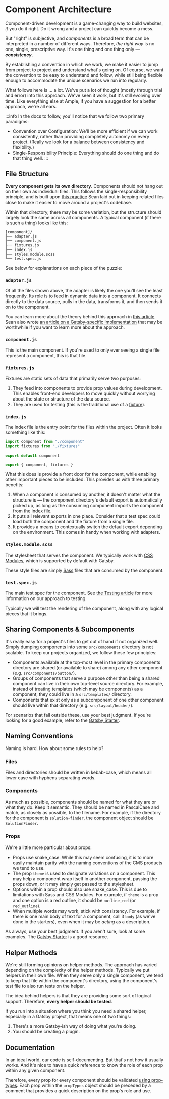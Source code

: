 # Component Architecture

Component-driven development is a game-changing way to build websites, _if_ you do it right. Do it wrong and a project can quickly become a mess.

But "right" is subjective, and _components_ is a broad term that can be interpreted in a number of different ways. Therefore, _the right way_ is no one, single, prescriptive way. It's one thing and one thing only — **_consistency_**.

By establishing a convention in which we work, we make it easier to jump from project to project and understand what's going on. Of course, we want the convention to be easy to understand and follow, while still being flexible enough to accommodate the unique scenarios we run into regularly.

What follows here is ... a lot. We've put a lot of thought (mostly through trial and error) into this approach. We've seen it work, but it's still evolving over time. Like everything else at Ample, if you have a suggestion for a better approach, we're all ears.

:::info
In the docs to follow, you'll notice that we follow two primary paradigms:

- Convention over Configuration: We'll be more efficient if we can work consistently, rather than providing completely autonomy on every project. (Really we look for a balance between consistency and flexibility.)
- Single-Responsibility Principle: Everything should do one thing and do that thing well.
  :::

## File Structure

**Every component gets its own directory**. Components should not hang out on their own as individual files. This follows the single-responsibility principle, and is built upon [this practice](https://cobwwweb.com/organize-components-by-keeping-related-files-close) Sean laid out in keeping related files close to make it easier to move around a project's codebase.

Within that directory, there may be some variation, but the structure should largely look the same across all components. A typical component (if there is such a thing) looks like this:

```
[component]/
├── adapter.js
├── component.js
├── fixtures.js
├── index.js
├── styles.module.scss
└── test.spec.js
```

See below for explanations on each piece of the puzzle:

### `adapter.js`

Of all the files shown above, the adapter is likely the one you'll see the least frequently. Its role is to feed in dynamic data into a component. It connects directly to the data source, pulls in the data, transforms it, and then sends it on to the component.

You can learn more about the theory behind this approach in [this article](https://cobwwweb.com/simplify-components-by-separating-logic-from-presentation-using-adapters.html). Sean also wrote [an article on a Gatsby-specific implementation](https://cobwwweb.com/introducing-component-adapters-into-gatsby.html) that may be worthwhile if you want to learn more about the approach.

### `component.js`

This is the main component. If you're used to only ever seeing a single file represent a component, this is that file.

### `fixtures.js`

Fixtures are static sets of data that primarily serve two purposes:

1. They feed into components to provide prop values during development. This enables front-end developers to move quickly without worrying about the state or structure of the data source.
2. They are used for testing (this is the traditional use of a [fixture](https://en.wikipedia.org/wiki/Test_fixture)).

### `index.js`

The index file is the entry point for the files within the project. Often it looks something like this:

```jsx
import component from "./component"
import fixtures from "./fixtures"

export default component

export { component, fixtures }
```

What this does is provide a front door for the component, while enabling other important pieces to be included. This provides us with three primary benefits:

1. When a component is consumed by another, it doesn't matter what the structure is — the component directory's default export is automatically picked up, as long as the consuming component imports the component from the index file.
2. It puts all relevant exports in one place. Consider that a test spec could load both the component and the fixture from a single file.
3. It provides a means to contextually switch the default export depending on the environment. This comes in handy when working with adapters.

### `styles.module.scss`

The stylesheet that serves the component. We typically work with [CSS Modules](https://github.com/css-modules/css-modules), which is supported by default with Gatsby.

These style files are simply [Sass](https://sass-lang.com/) files that are consumed by the component.

### `test.spec.js`

The main test spec for the component. See [the Testing article](/code/testing/) for more information on our approach to testing.

Typically we will test the rendering of the component, along with any logical pieces that it brings.

## Sharing Components & Subcomponents

It's really easy for a project's files to get out of hand if not organized well. Simply dumping components into some `src/components` directory is not scalable. To keep our projects organized, we follow these few principles:

- Components available at the top-most level in the primary components directory are shared (or available to share) among any other component (e.g. `src/components/button/`).
- Groups of components that serve a purpose other than being a shared component can live in their own top-level source directory. For example, instead of treating templates (which may be components) as a component, they could live in a `src/templates/` directory.
- Components that exist only as a subcomponent of one other component should live within that directory (e.g. `src/layout/header/`).

For scenarios that fall outside these, use your best judgment. If you're looking for a good example, refer to the [Gatsby Starter](https://github.com/ample/gatsby-starter-ample).

## Naming Conventions

Naming is hard. How about some rules to help?

### Files

Files and directories should be written in kebab-case, which means all lower case with hyphens separating words.

### Components

As much as possible, components should be named for what they are or what they do. Keep it semantic. They should be named in PascalCase and match, as closely as possible, to the filename. For example, if the directory for the component is `solution-finder`, the component object should be `SolutionFinder`.

### Props

We're a little more particular about props:

- Props use snake_case. While this may seem confusing, it is to more easily maintain parity with the naming conventions of the CMS products we tend to use.
- The prop `theme` is used to designate variations on a component. This may help a component wrap itself in another component, passing the props down, or it may simply get passed to the stylesheet.
- Options within a prop should also use snake_case. This is due to limitations with Sass and CSS Modules. For example, if `theme` is a prop and one option is a red outline, it should be `outline_red` (or `red_outline`).
- When multiple words may work, stick with consistency. For example, if there is one main body of text for a component, call it `body` (as we've done in the starters), even when it may be _acting_ as a description.

As always, use your best judgment. If you aren't sure, look at some examples. The [Gatsby Starter](https://github.com/ample/gatsby-starter-ample) is a good resource.

## Helper Methods

We're still forming opinions on helper methods. The approach has varied depending on the complexity of the helper methods. Typically we put helpers in their own file. When they serve only a single component, we tend to keep that file within the component's directory, using the component's test file to also run tests on the helper.

The idea behind helpers is that they are providing some sort of logical support. Therefore, **every helper should be tested**.

If you run into a situation where you think you need a shared helper, especially in a Gatsby project, that means one of two things:

1. There's a more Gatsby-ish way of doing what you're doing.
2. You should be creating a plugin.

## Documentation

In an ideal world, our code is self-documenting. But that's not how it usually works. And it's nice to have a quick reference to know the role of each prop within any given component.

Therefore, every prop for every component should be validated [using prop-types](https://reactjs.org/docs/typechecking-with-proptypes.html). Each prop within the `propTypes` object should be preceded by a comment that provides a quick description on the prop's role and use.
